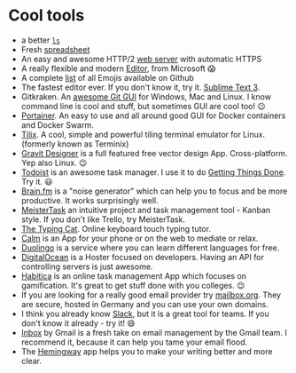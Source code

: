 # Cool tools

- a better [`ls`](https://github.com/ogham/exa)
- Fresh [spreadsheet](https://airtable.com/)
- An easy and awesome HTTP/2 [web server](https://caddyserver.com/) with automatic HTTPS
- A really flexible and modern [Editor](https://code.visualstudio.com/), from Microsoft :scream:
- A complete [list](https://gist.github.com/rxaviers/7360908) of all Emojis available on Github
- The fastest editor ever. If you don't know it, try it. [Sublime Text 3](https://www.sublimetext.com/).
- Gitkraken. An [awesome Git GUI](https://www.gitkraken.com/) for Windows, Mac and Linux. I know command line is cool and stuff, but sometimes GUI are cool too! :wink:
- [Portainer](https://portainer.io/). An easy to use and all around good GUI for Docker containers and Docker Swarm.
- [Tilix](https://github.com/gnunn1/tilix). A cool, simple and powerful tiling terminal emulator for Linux. (formerly known as Terminix)
- [Gravit Designer](https://www.designer.io/) is a full featured free vector design App. Cross-platform. Yep also Linux. :wink:
- [Todoist](https://todoist.com) is an awesome task manager. I use it to do [Getting Things Done](http://gettingthingsdone.com/). Try it. :smiley:
- [Brain.fm](https://www.brain.fm) is a "noise generator" which can help you to focus and be more productive. It works surprisingly well.
- [MeisterTask](https://www.meistertask.com) an intuitive project and task management tool - Kanban style. If you don't like Trello, try MeisterTask.
- [The Typing Cat](https://thetypingcat.com). Online keyboard touch typing tutor.
- [Calm](https://www.calm.com/) is an App for your phone or on the web to mediate or relax.
- [Duolingo](https://www.duolingo.com/) is a service where you can learn different languages for free.
- [DigitalOcean](https://www.digitalocean.com/) is a Hoster focused on developers. Having an API for controlling servers is just awesome.
- [Habitica](https://habitica.com/) is an online task management App which focuses on gamification. It's great to get stuff done with you colleges. :wink:
- If you are looking for a really good email provider try [mailbox.org](https://mailbox.org/). They are secure, hosted in Germany and you can use your own domains.
- I think you already know [Slack](https://slack.com), but it is a great tool for teams. If you don't know it already - try it! :smile:
- [Inbox](https://www.google.de/inbox/) by Gmail is a fresh take on email management by the Gmail team. I recommend it, because it can help you tame your email flood.
- The [Hemingway](http://beta.hemingwayapp.com/) app helps you to make your writing better and more clear.
